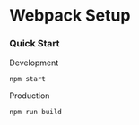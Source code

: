 <!-- @format -->

# Webpack Setup

### Quick Start

Development

```
npm start
```

Production

```
npm run build
```

